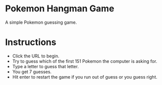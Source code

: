 # Pokemon Hangman Game
A simple Pokemon guessing game.

# Instructions
* Click the URL to begin.
* Try to guess which of the first 151 Pokemon the computer is asking for.
* Type a letter to guess that letter.
* You get 7 guesses.
* Hit enter to restart the game if you run out of guess or you guess right.
